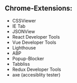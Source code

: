 ## Chrome-Extensions: 
  * CSSViewer 
  * IE Tab 
  * JSONView 
  * React Developer Tools 
  * Vue Developer Tools 
  * Lighthouse 
  * ABP 
  * Popup-Blocker 
  * Tabbliss 
  * Redux Developer Tools 
  * axe (accesiblity tester) 
  
